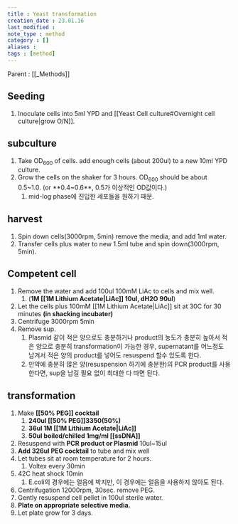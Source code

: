 ```yaml
---
title : Yeast transformation
creation_date : 23.01.16
last_modified :
note_type : method
category : []
aliases : 
tags : [method]
---
```


Parent : [[_Methods]]

## Seeding
1. Inoculate cells into 5ml YPD and [[Yeast Cell culture#Overnight cell culture|grow O/N]].
	
## subculture 
1. Take OD<sub>600</sub> of cells. add enough cells (about 200ul) to a new 10ml YPD culture.
2. Grow the cells on the shaker for 3 hours. OD<sub>600</sub> should be about 0.5~1.0. (or **0.4~0.6**, 0.5가 이상적인 OD값이다.)
	1. mid-log phase에 진입한 세포들을 원하기 때문.

## harvest 
1. Spin down cells(3000rpm, 5min) remove the media, and add 1ml water.
2. Transfer cells plus water to new 1.5ml tube and spin down(3000rpm, 5min).

## Competent cell
1. Remove the water and add 100ul 100mM LiAc to cells and mix well.
	1. (**1M [[1M Lithium Acetate|LiAc]] 10ul, dH2O 90ul**)
2. Let the cells plus 100mM [[1M Lithium Acetate|LiAc]] sit at 30C for 30 minutes **(in shacking incubater)**
3. Centrifuge 3000rpm 5min
4. Remove sup.
	1.  Plasmid 같이 적은 양으로도 충분하거나 product의 농도가 충분히 높아서 적은 양으로 충분히 transformation이 가능한 경우, supernatant를 어느정도 남겨서 적은 양의 product를 넣어도 resuspend 할수 있도록 한다.
	2. 만약에 충분히 많은 양(resuspension 하기에 충분한)의 PCR product를 사용한다면, sup을 남길 필요 없이 최대한 다 따면 된다.

## transformation
1. Make **[[50% PEG]] cocktail** 
	1. **240ul [[50% PEG]]3350(50%)**
	2. **36ul 1M [[1M Lithium Acetate|LiAc]]**
	3. **50ul boiled/chilled 1mg/ml [[ssDNA]]**
2. Resuspend with **PCR product or Plasmid** 10ul~15ul
3. **Add 326ul PEG cocktail** to tube and mix well
4. Let tubes sit at room temperature for 2 hours. 
	1. Voltex every 30min 
5. 42C heat shock 10min
	1. E.coli의 경우에는 얼음에 박지만, 이 경우에는 얼음을 사용하지 않아도 된다.
6. Centrifugation 12000rpm, 30sec. remove PEG.
7. Gently resuspend cell pellet in 100ul sterile water.
8. **Plate on appropriate selective media.**
9. Let plate grow for 3 days.